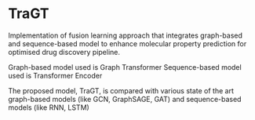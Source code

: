# TraGT

Implementation of fusion learning approach that integrates graph-based and sequence-based model to enhance molecular property prediction for optimised drug discovery pipeline.

Graph-based model used is Graph Transformer
Sequence-based model used is Transformer Encoder

The proposed model, TraGT, is compared with various state of the art graph-based models (like GCN, GraphSAGE, GAT) and sequence-based models (like RNN, LSTM)
